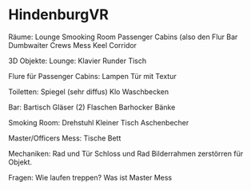 # HindenburgVR


Räume:
Lounge
Smooking Room
Passenger Cabins (also den Flur
Bar
Dumbwaiter
Crews Mess
Keel Corridor


3D Objekte:
Lounge:
Klavier
Runder Tisch

Flure für Passenger Cabins:
Lampen
Tür mit Textur

Toiletten:
Spiegel (sehr diffus)
Klo
Waschbecken

Bar:
Bartisch
Gläser 
(2) Flaschen
Barhocker
Bänke

Smoking Room:
Drehstuhl
Kleiner Tisch
Aschenbecher

Master/Officers Mess: 
Tische
Bett








Mechaniken:
Rad und Tür
Schloss und Rad
Bilderrahmen zerstörren für Objekt.


Fragen: Wie laufen treppen?
Was ist Master Mess
